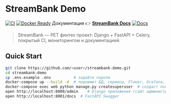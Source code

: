# StreamBank Demo

[![CI](https://github.com/AIMERPRO/streambank-demo/actions/workflows/ci-cd.yml/badge.svg)](https://github.com/AIMERPRO/streambank-demo/actions/workflows/ci-cd.yml)
[![Docker Ready](https://img.shields.io/badge/docker-ready-blue)](#quick-start)
Документация 👉 **[StreamBank Docs](https://aimerpro.github.io/streambank-demo/)**
[![Docs](https://img.shields.io/badge/docs-site-green)](https://aimerpro.github.io/streambank-demo/)

> StreamBank — PET финтех проект: Django + FastAPI + Celery, покрытый CI, мониторингом и документацией.

## Quick Start

```bash
git clone https://github.com/<user>/streambank-demo.git
cd streambank-demo
cp .env.example .env          # задайте пароли
docker-compose up --build -d  # поднимет БД, сервисы, Flower, Grafana, автоматически промигрирует через сервис Migrate
docker-compose exec web python manage.py createsuperuser  # создаст пользователя с правами Superuser
open http://localhost:8000/admin    # Django приложения (сайт администратора)
open http://localhost:8001/docs  # FastAPI Swagger
```
